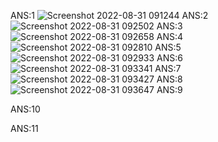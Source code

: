 ANS:1
![Screenshot 2022-08-31 091244](https://user-images.githubusercontent.com/112333821/187591999-e6ab8653-f824-493d-b06d-3abc2bc49fd9.png)
ANS:2
![Screenshot 2022-08-31 092502](https://user-images.githubusercontent.com/112333821/187592192-734cfde6-a927-4f3d-b902-7f773db6c911.png)
ANS:3
![Screenshot 2022-08-31 092658](https://user-images.githubusercontent.com/112333821/187592322-cb5b5d4d-ae26-4f39-bdb5-d6d9f340829b.png)
ANS:4
![Screenshot 2022-08-31 092810](https://user-images.githubusercontent.com/112333821/187592481-6af2c727-a04f-4c4b-bb41-e961577b9ad5.png)
ANS:5
![Screenshot 2022-08-31 092933](https://user-images.githubusercontent.com/112333821/187592640-306670f0-af60-4628-83d4-82284cba5ffc.png)
ANS:6
![Screenshot 2022-08-31 093341](https://user-images.githubusercontent.com/112333821/187593017-cfa3eaf4-16dc-45aa-b902-a1ab5d9b8213.png)
ANS:7
![Screenshot 2022-08-31 093427](https://user-images.githubusercontent.com/112333821/187593146-6105619d-3b69-4705-8649-5fe09685ea3a.png)
ANS:8
![Screenshot 2022-08-31 093647](https://user-images.githubusercontent.com/112333821/187593217-9d65e315-2974-450c-b3a9-26025da4beb0.png)
ANS:9

ANS:10

ANS:11
